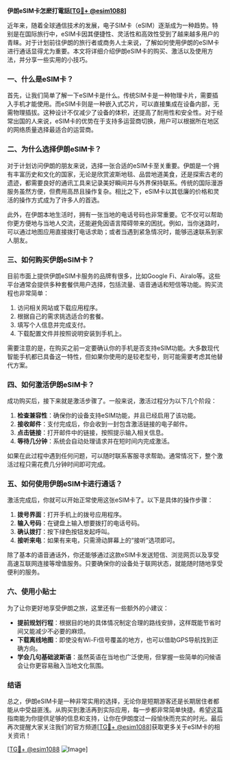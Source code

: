 **伊朗eSIM卡怎麽打電話[[TG💪+ @esim1088](https://t.me/s/esim1088)]**

近年来，随着全球通信技术的发展，电子SIM卡（eSIM）逐渐成为一种趋势。特别是在国际旅行中，eSIM卡因其便捷性、灵活性和高效性受到了越来越多用户的青睐。对于计划前往伊朗的旅行者或商务人士来说，了解如何使用伊朗的eSIM卡进行通话显得尤为重要。本文将详细介绍伊朗eSIM卡的购买、激活以及使用方法，并分享一些实用的小技巧。

### 一、什么是eSIM卡？

首先，让我们简单了解一下eSIM卡是什么。传统SIM卡是一种物理卡片，需要插入手机才能使用。而eSIM卡则是一种嵌入式芯片，可以直接集成在设备内部，无需物理插拔。这种设计不仅减少了设备的体积，还提高了耐用性和安全性。对于经常出国的人来说，eSIM卡的优势在于支持多运营商切换，用户可以根据所在地区的网络质量选择最适合的运营商。

### 二、为什么选择伊朗eSIM卡？

对于计划访问伊朗的朋友来说，选择一张合适的eSIM卡至关重要。伊朗是一个拥有丰富历史和文化的国家，无论是欣赏波斯地毯、品尝地道美食，还是探索古老的遗迹，都需要良好的通讯工具来记录美好瞬间并与外界保持联系。传统的国际漫游服务虽然方便，但费用高昂且操作复杂。相比之下，eSIM卡以其低廉的价格和灵活的操作方式成为了许多人的首选。

此外，在伊朗本地生活时，拥有一张当地的电话号码也非常重要。它不仅可以帮助你更方便地与当地人交流，还能避免因语言障碍带来的困扰。例如，当你迷路时，可以通过地图应用直接拨打电话求助；或者当遇到紧急情况时，能够迅速联系到家人朋友。

### 三、如何购买伊朗eSIM卡？

目前市面上提供伊朗eSIM卡服务的品牌有很多，比如Google Fi、Airalo等。这些平台通常会提供多种套餐供用户选择，包括流量、语音通话和短信等功能。购买流程也非常简单：

1. 访问相关网站或下载应用程序。
2. 根据自己的需求挑选适合的套餐。
3. 填写个人信息并完成支付。
4. 下载配置文件并按照说明安装到手机上。

需要注意的是，在购买之前一定要确认你的手机是否支持eSIM功能。大多数现代智能手机都已具备这一特性，但如果你使用的是较老型号，则可能需要考虑其他替代方案。

### 四、如何激活伊朗eSIM卡？

成功购买后，接下来就是激活步骤了。一般来说，激活过程分为以下几个阶段：

1. **检查兼容性**：确保你的设备支持eSIM功能，并且已经启用了该功能。
2. **接收邮件**：支付完成后，你会收到一封包含激活链接的电子邮件。
3. **点击链接**：打开邮件中的链接，按照提示输入相关信息。
4. **等待几分钟**：系统会自动处理请求并在短时间内完成激活。

如果在此过程中遇到任何问题，可以随时联系客服寻求帮助。通常情况下，整个激活过程只需花费几分钟时间即可完成。

### 五、如何使用伊朗eSIM卡进行通话？

激活完成后，你就可以开始正常使用这张eSIM卡了。以下是具体的操作步骤：

1. **拨号界面**：打开手机上的拨号应用程序。
2. **输入号码**：在键盘上输入想要拨打的电话号码。
3. **确认拨打**：按下绿色按钮发起呼叫。
4. **接听来电**：如果有来电，只需滑动屏幕上的“接听”选项即可。

除了基本的语音通话外，你还能够通过这款eSIM卡发送短信、浏览网页以及享受高速互联网连接等增值服务。只要确保你的设备处于联网状态，就能随时随地享受便利的服务。

### 六、使用小贴士

为了让你更好地享受伊朗之旅，这里还有一些额外的小建议：

- **提前规划行程**：根据目的地的具体情况制定合理的路线安排，这样既能节省时间又能减少不必要的麻烦。
- **下载离线地图**：即使没有Wi-Fi信号覆盖的地方，也可以借助GPS导航找到正确方向。
- **学会几句基础波斯语**：虽然英语在当地也广泛使用，但掌握一些简单的问候语会让你更容易融入当地文化氛围。

### 结语

总之，伊朗eSIM卡是一种非常实用的选择，无论你是短期游客还是长期居住者都能从中受益匪浅。从购买到激活再到实际应用，每一步都非常简单快捷。希望这篇指南能为你提供足够的信息和支持，让你在伊朗度过一段愉快而充实的时光。最后再次提醒大家关注我们的官方频道[[TG💪+ @esim1088](https://t.me/s/esim1088)]获取更多关于eSIM卡的相关资讯！

[[TG💪+ @esim1088](https://t.me/s/esim1088) ![Image](https://i.postimg.cc/4NQfJmqS/Snipaste-2025-05-13-00-14-12.png)]